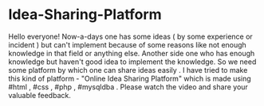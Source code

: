 # Idea-Sharing-Platform
Hello everyone! Now-a-days one has some ideas ( by some experience or incident ) but can't implement because of some reasons like not enough knowledge in that field or anything else. Another side one who has enough knowledge but haven't good idea to implement the knowledge. So we need some platform by which one can share ideas easily . I have tried to make this kind of platform - "Online Idea Sharing Platform" which is made using  #html ,  #css , #php ,  #mysqldba . Please watch the video and share your valuable feedback.
